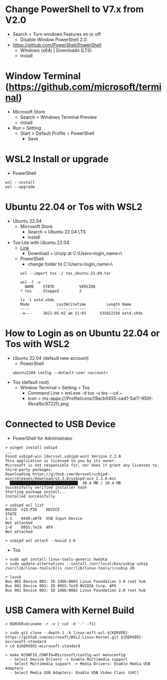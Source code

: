 # Change PowerShell to V7.x from V2.0
- Search > Turn windows Features on or off
  - Disable Window PowerShell 2.0
- https://github.com/PowerShell/PowerShell
  - Windows (x64) | Downloads (LTS)
  - install

# Window Terminal (https://github.com/microsoft/terminal)
- Microsoft Store
  - Search > Windows Terminal Preview
  - install
- Run > Setting
  - Start > Default Profile > PowerShell 
    - Save

# WSL2 Install or upgrade
- PowerShell
```shell
wsl --install
wsl --upgrade
```

# Ubuntu 22.04 or Tos with WSL2
- Ubuntu 22.04
  - Microsoft Store
    - Search > Ubuntu 22.04 LTS
    - install
- Tos Lite with Ubuntu 22.04
  - [Link](https://koreaoffice-my.sharepoint.com/:u:/g/personal/devcamp_korea_edu/EU4SYg8BnTlNmw5FOOqXJkwBWjKSLI70lRymqrlPLTA6Rg?e=Ag7mic)
    - Download > Unzip at C:\Users\<login_name>\
  - PowerShell
    - change folder to C:\Users\<login_name>\
    ```shell
    wsl --import tos ./ tos_ubuntu-22.04.tar
    
    wsl -l -v
      NAME    STATE           VERSION
    * tos     Stopped         2    

    ls -l ext4.vhdx
    Mode            LastWriteTime         Length Name
    ----            -------------         ------ ----
    -a---     2022-05-02 am 11:03      535822336 ext4.vhdx    
    ```
    
# How to Login as <account> on Ubuntu 22.04 or Tos with WSL2
- Ubuntu 22.04 (default new account)
  - PowerShell
  ```shell
  ubuntu2204 config --default-user <account>
  ```
- Tos (default root)
  - Window Terminal > Setting > Tos
    - Command Line > wsl.exe -d tos -u tos --cd ~
    - icon > ms-appx:///ProfileIcons/{9acb9455-ca41-5af7-950f-6bca1bc9722f}.png

# Connected to USB Device
- PowerShell for Administrator
```shell
> winget install usbipd
...
Found usbipd-win [dorssel.usbipd-win] Version 2.3.0
This application is licensed to you by its owner.
Microsoft is not responsible for, nor does it grant any licenses to, third-party packages.
Downloading https://github.com/dorssel/usbipd-win/releases/download/v2.3.0/usbipd-win_2.3.0.msi
  ██████████████████████████████  10.4 MB / 10.4 MB
Successfully verified installer hash
Starting package install...
Installed successfully

> usbipd wsl list
BUSID  VID:PID    DEVICE                                                        STATE
1-1    04d9:a0f8  USB Input Device                                             Not attached
1-6    0955:7e19  APX                                                          Not attached

> usbipd wsl attach --busid 1-6
```
  
- Tos
```shell
> sudo apt install linux-tools-generic hwdata
> sudo update-alternatives --install /usr/local/bin/usbip usbip /usr/lib/linux-tools/$(ls /usr/lib/linux-tools/)/usbip 20       

> lsusb
Bus 002 Device 001: ID 1d6b:0003 Linux Foundation 3.0 root hub
Bus 001 Device 003: ID 0955:7e19 NVIDIA Corp. APX
Bus 001 Device 001: ID 1d6b:0002 Linux Foundation 2.0 root hub
```

# USB Camera with Kernel Build
```shell
> KERVER=$(uname -r -v | cut -d '-' -f1) 
  
> sudo git clone --depth 1 -b linux-msft-wsl-${KERVER} https://github.com/microsoft/WSL2-Linux-Kernel.git ${KERVER}-microsoft-standard
> cd ${KERVER}-microsoft-standard

> make KCONFIG_CONFIG=Microsoft/config-wsl menuconfig
  - Select Device Drivers -> Enable Multimedia support
  - Select Multimedia support -> Media Drivers: Enable Media USB Adapters
  - Select Media USB Adapters: Enable USB Video Class (UVC)
```  
